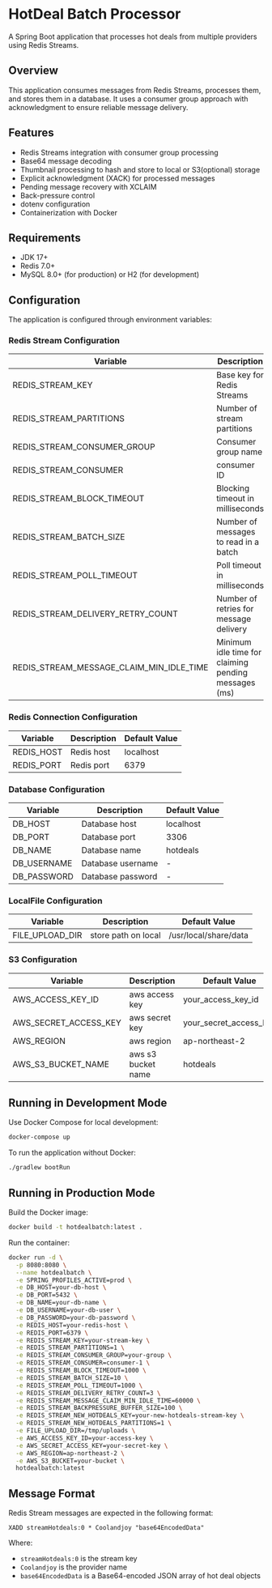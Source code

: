 # HotDeal Batch Processor

A Spring Boot application that processes hot deals from multiple providers using Redis Streams.

## Overview

This application consumes messages from Redis Streams, processes them, and stores them in a database. It uses a consumer group approach with acknowledgment to ensure reliable message delivery.

## Features

- Redis Streams integration with consumer group processing
- Base64 message decoding
- Thumbnail processing to hash and store to local or S3(optional) storage
- Explicit acknowledgment (XACK) for processed messages
- Pending message recovery with XCLAIM
- Back-pressure control
- dotenv configuration
- Containerization with Docker

## Requirements

- JDK 17+
- Redis 7.0+
- MySQL 8.0+ (for production) or H2 (for development)

## Configuration

The application is configured through environment variables:

### Redis Stream Configuration

| Variable | Description | Default Value |
|----------|-------------|---------------|
| REDIS_STREAM_KEY | Base key for Redis Streams | streamHotdeals |
| REDIS_STREAM_PARTITIONS | Number of stream partitions | 1 |
| REDIS_STREAM_CONSUMER_GROUP | Consumer group name | hotdeals-batch-group |
| REDIS_STREAM_CONSUMER | consumer ID | consumer-1 |
| REDIS_STREAM_BLOCK_TIMEOUT | Blocking timeout in milliseconds | 2000 |
| REDIS_STREAM_BATCH_SIZE | Number of messages to read in a batch | 10 |
| REDIS_STREAM_POLL_TIMEOUT | Poll timeout in milliseconds | 100 |
| REDIS_STREAM_DELIVERY_RETRY_COUNT | Number of retries for message delivery | 3 |
| REDIS_STREAM_MESSAGE_CLAIM_MIN_IDLE_TIME | Minimum idle time for claiming pending messages (ms) | 30000 |

### Redis Connection Configuration

| Variable | Description | Default Value |
|----------|-------------|---------------|
| REDIS_HOST | Redis host | localhost |
| REDIS_PORT | Redis port | 6379 |

### Database Configuration

| Variable | Description | Default Value |
|----------|-------------|---------------|
| DB_HOST | Database host | localhost |
| DB_PORT | Database port | 3306 |
| DB_NAME | Database name | hotdeals |
| DB_USERNAME | Database username | - |
| DB_PASSWORD | Database password | - |

### LocalFile Configuration

| Variable | Description | Default Value |
|----------|-------------|---------------|
| FILE_UPLOAD_DIR | store path on local | /usr/local/share/data |

### S3 Configuration

| Variable | Description | Default Value |
|----------|-------------|---------------|
| AWS_ACCESS_KEY_ID | aws access key | your_access_key_id |
| AWS_SECRET_ACCESS_KEY | aws secret key | your_secret_access_key |
| AWS_REGION | aws region | ap-northeast-2 |
| AWS_S3_BUCKET_NAME | aws s3 bucket name | hotdeals |

## Running in Development Mode

Use Docker Compose for local development:

```bash
docker-compose up
```

To run the application without Docker:

```bash
./gradlew bootRun
```

## Running in Production Mode

Build the Docker image:

```bash
docker build -t hotdealbatch:latest .
```

Run the container:

```bash
docker run -d \
  -p 8080:8080 \
  --name hotdealbatch \
  -e SPRING_PROFILES_ACTIVE=prod \
  -e DB_HOST=your-db-host \
  -e DB_PORT=5432 \
  -e DB_NAME=your-db-name \
  -e DB_USERNAME=your-db-user \
  -e DB_PASSWORD=your-db-password \
  -e REDIS_HOST=your-redis-host \
  -e REDIS_PORT=6379 \
  -e REDIS_STREAM_KEY=your-stream-key \
  -e REDIS_STREAM_PARTITIONS=1 \
  -e REDIS_STREAM_CONSUMER_GROUP=your-group \
  -e REDIS_STREAM_CONSUMER=consumer-1 \
  -e REDIS_STREAM_BLOCK_TIMEOUT=1000 \
  -e REDIS_STREAM_BATCH_SIZE=10 \
  -e REDIS_STREAM_POLL_TIMEOUT=1000 \
  -e REDIS_STREAM_DELIVERY_RETRY_COUNT=3 \
  -e REDIS_STREAM_MESSAGE_CLAIM_MIN_IDLE_TIME=60000 \
  -e REDIS_STREAM_BACKPRESSURE_BUFFER_SIZE=100 \
  -e REDIS_STREAM_NEW_HOTDEALS_KEY=your-new-hotdeals-stream-key \
  -e REDIS_STREAM_NEW_HOTDEALS_PARTITIONS=1 \
  -e FILE_UPLOAD_DIR=/tmp/uploads \
  -e AWS_ACCESS_KEY_ID=your-access-key \
  -e AWS_SECRET_ACCESS_KEY=your-secret-key \
  -e AWS_REGION=ap-northeast-2 \
  -e AWS_S3_BUCKET=your-bucket \
  hotdealbatch:latest

```

## Message Format

Redis Stream messages are expected in the following format:

```
XADD streamHotdeals:0 * Coolandjoy "base64EncodedData"
```

Where:
- `streamHotdeals:0` is the stream key
- `Coolandjoy` is the provider name
- `base64EncodedData` is a Base64-encoded JSON array of hot deal objects

